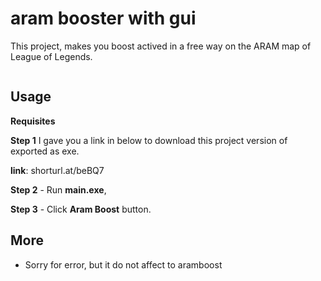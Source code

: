 # aram booster with gui

This project, makes you boost actived in a free way on the ARAM map of League of Legends.


<p align="center">
  <img alt="" src="https://media4.giphy.com/media/mLDvEEQMd92BF3KQX8/giphy.gif?cid=790b76112d6e41d571654a2856855a043e9d1d61a9470e32&rid=giphy.gif&ct=g" />
</p>


## Usage

**Requisites**

**Step 1** I gave you a link in below to download this project version of exported as exe.

**link**: shorturl.at/beBQ7

**Step 2** - Run **main.exe**,

**Step 3** - Click **Aram Boost** button.

## More

- Sorry for error, but it do not affect to aramboost
